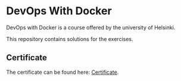 # DevOps With Docker

DevOps with Docker is a course offered by the university of Helsinki.

This repository contains solutions for the exercises.

## Certificate

The certificate can be found here:
[Certificate](https://studies.cs.helsinki.fi/stats/api/certificate/docker2024/en/46e9abefafc2e1a80fe5ca7577478257/).
